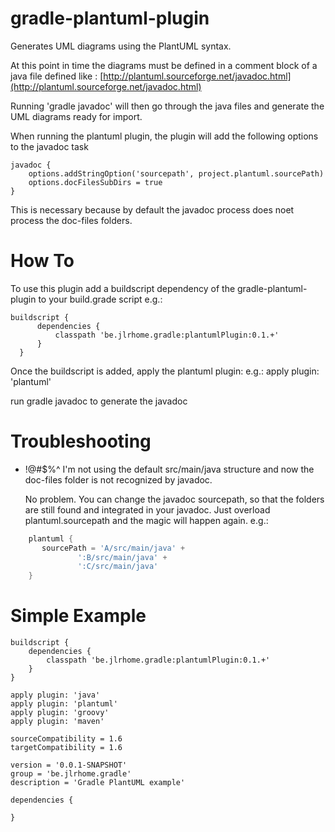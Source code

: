 gradle-plantuml-plugin
======================

Generates UML diagrams using the PlantUML syntax.

At this point in time the diagrams must be defined in a comment block of a java file defined like :
[http://plantuml.sourceforge.net/javadoc.html](http://plantuml.sourceforge.net/javadoc.html)

Running 'gradle javadoc' will then go through the java files and generate the UML diagrams ready for
import.

When running the plantuml plugin, the plugin will add the following options to the javadoc task

    javadoc {
        options.addStringOption('sourcepath', project.plantuml.sourcePath)
        options.docFilesSubDirs = true
    }

This is necessary because by default the javadoc process does noet process the doc-files folders.


How To
======
To use this plugin add a buildscript dependency of the gradle-plantuml-plugin to your build.grade script
e.g.:

    buildscript {
          dependencies {
              classpath 'be.jlrhome.gradle:plantumlPlugin:0.1.+'
          }
      }

Once the buildscript is added, apply the plantuml plugin:
e.g.: apply plugin: 'plantuml'

run gradle javadoc to generate the javadoc


Troubleshooting
===============
* !@#$%^ I'm not using the default src/main/java structure and now the doc-files folder is not recognized by javadoc.

   No problem. You can change the javadoc sourcepath, so that the folders are still found and integrated in your javadoc.
   Just overload plantuml.sourcepath and the magic will happen again.
   e.g.:

```groovy
    plantuml {
       sourcePath = 'A/src/main/java' +
               ':B/src/main/java' +
               ':C/src/main/java'
    }
```

Simple Example
==============

    buildscript {
        dependencies {
            classpath 'be.jlrhome.gradle:plantumlPlugin:0.1.+'
        }
    }

    apply plugin: 'java'
    apply plugin: 'plantuml'
    apply plugin: 'groovy'
    apply plugin: 'maven'

    sourceCompatibility = 1.6
    targetCompatibility = 1.6

    version = '0.0.1-SNAPSHOT'
    group = 'be.jlrhome.gradle'
    description = 'Gradle PlantUML example'

    dependencies {

    }

